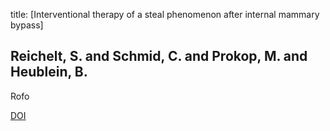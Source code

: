 title: [Interventional therapy of a steal phenomenon after internal mammary bypass]

## Reichelt, S. and Schmid, C. and Prokop, M. and Heublein, B.
Rofo

<a href="https://doi.org/10.1055/s-2008-1033369">DOI</a>
